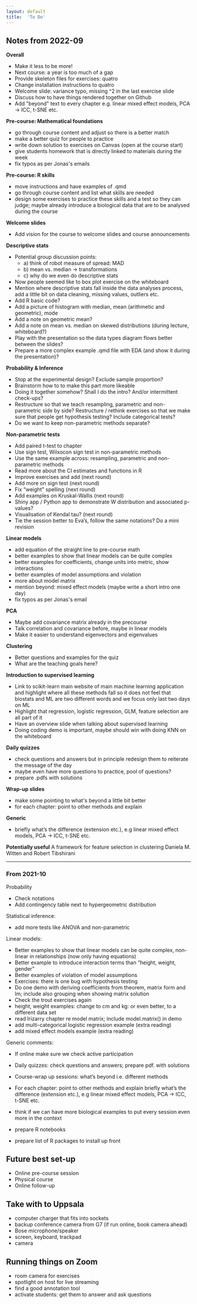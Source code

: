 ```yaml
---
layout: default
title:  'To Do'
---
```


## Notes from 2022-09

**Overall**
- Make it less to be more!
- Next course: a year is too much of a gap
- Provide skeleton files for exercises: quatro
- Change installation instructions to quatro
- Welcome slide: variance typo, missing ^2 in the last exercise slide
- Discuss how to have things rendered together on Github
- Add "beyond" text to every chapter e.g. linear mixed effect models, PCA -> ICC, t-SNE etc.


**Pre-course: Mathematical foundations**
- go through course content and adjust so there is a better match
- make a better quiz for people to practice
- write down solution to exercises on Canvas (open at the course start)
- give students homework that is directly linked to materials during the week
- fix typos as per Jonas's emails

**Pre-course: R skills**
- move instructions and have examples of .qmd
- go through course content and list what skills are needed
- design some exercises to practice these skills and a test so they can judge; maybe already introduce a biological data that are to be analysed during the course

**Welcome slides**
 - Add vision for the course to welcome slides and course announcements

**Descriptive stats**
- Potential group discussion points:
  - a) think of robot measure of spread: MAD
  - b) mean vs.  median -> transformations
  - c) why do we even do descriptive stats
- Now people seemed like to box plot exercise on the whiteboard
- Mention where descriptive stats fall inside the data analyses process, add a little bit on data cleaning, missing values, outliers etc.
- Add R basic code?
- Add a picture of histogram with median, mean (arithmetic and geometric), mode
- Add a note on geometric mean?
- Add a note on mean vs. median on skewed distributions (during lecture, whiteboard?)
- Play with the presentation so the data types diagram flows better between the slides?
- Prepare a more complex example .qmd file with EDA (and show it during the presentation)?

**Probability & Inference**
- Stop at the experimental design? Exclude sample proportion?
- Brainstorm  how to to make this part more likeable
- Doing it together somehow? Shall I do the intro? And/or intermittent check-ups?
- Restructure so that we teach resampling, parametric and non-parametric side by side? Restructure / rethink exercises so that we make sure that people get hypothesis testing? Include categorical tests?
- Do we want to keep non-parametric methods separate?

**Non-parametric tests**
- Add paired t-test to chapter
- Use sign test, Wilxocon sign test in non-parametric methods
- Use the same example across: resampling, parametric and non-parametric methods
- Read more about the CI estimates and functions in R
- Improve exercises and add (next round)
- Add more on sign test (next round)
- Fix “weight” spelling (next round)
- Add examples on Kruskal-Wallis  (next round)
- Shiny app / Python app to demonstrate W distribution and associated p-values?
- Visualisation of Kendal tau? (next round)
- Tie the session better to Eva’s, follow the same notations? Do a mini revision


**Linear models**
- add equation of the straight line to pre-course math
- better examples to show that linear models can be quite complex
- better examples for coefficients, change units into metric, show interactions
- better examples of model assumptions and violation
- more about model matrix
- mention beyond: mixed effect models (maybe write a short intro one day)
- fix typos as per Jonas's email

**PCA**
- Maybe add covariance matrix already in the precourse
- Talk correlation and covariance before, maybe in linear models
- Make it easier to understand eigenvectors and eigenvalues  

**Clustering**
- Better questions and examples for the quiz
- What are the teaching goals here?

**Introduction to supervised learning**
- Link to scikit-learn main website of main machine learning application and highlight where all these methods fall so it does not feel that biostats and ML are two different words and we focus only last two days on ML
- Highlight that regression, logistic regression, GLM, feature selection are all part of it
- Have an overview slide when talking about supervised learning
- Doing coding demo is important, maybe should win with doing KNN on the whiteboard


**Daily quizzes**
- check questions and answers but in principle redesign them to reiterate the message of the day
- maybe even have more questions to practice, pool of questions?
- prepare .pdfs with solutions

**Wrap-up slides**
- make some pointing to what's beyond a little bit better
- for each chapter: point to other methods and explain

**Generic**
- briefly what’s the difference (extension etc.), e.g linear mixed effect models, PCA -> ICC, t-SNE etc.

**Potentially useful**
A framework for feature selection in clustering
Daniela M. Witten and Robert Tibshirani


-----


### From 2021-10

Probability
- Check notations
- Add contingency table next to hypergeometric distribution

Statistical inference:
- add more tests like ANOVA and non-parametric

Linear models:
- Better examples to show that linear models can be quite complex, non-linear in relationships (now only having equations)
- Better example to introduce interaction terms than “height, weight, gender”
- Better examples of violation of model assumptions
- Exercises: there is one bug with hypothesis testing
- Do one demo with deriving coefficients from theorem, matrix form and lm; include also grouping when showing matrix solution
- Check the trout exercises again
- height, weight examples: change to cm and kg: or even better, to a different data set
- read Irizarry chapter re model matrix; include model.matrix() in demo
- add multi-categorical logistic regression example (extra reading)
- add mixed effect models example (extra reading)


Generic comments:
- If online make sure we check active participation
- Daily quizzes: check questions and answers; prepare pdf. with solutions
- Course-wrap up sessions: what’s beyond i.e. different methods  
- For each chapter: point to other methods and explain briefly what’s the difference (extension etc.), e.g linear mixed effect models, PCA -> ICC, t-SNE etc.
- think if we can have more biological examples to put every session  even more in the context

- prepare R notebooks
- prepare list of R packages to install up front

## Future best set-up
- Online pre-course session
- Physical course
- Online follow-up


## Take with to Uppsala
- computer charger that fits into sockets
- backup conference camera from G7 (if run online, book camera ahead)
- Bose microphone/speaker
- screen, keyboard, trackpad
- camera

## Running things on Zoom
- room camera for exercises
- spotlight on host for live streaming
- find a good annotation tool
- activate students: get them to answer and ask questions

